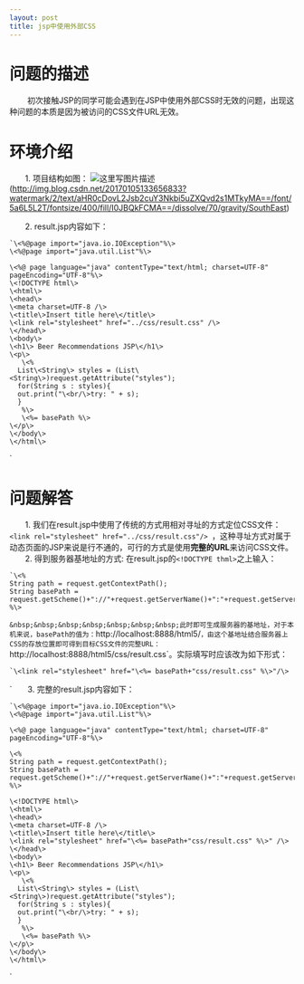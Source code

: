 ```yaml
---
layout: post
title: jsp中使用外部CSS
---
```

# 问题的描述

&nbsp;&nbsp;&nbsp;&nbsp;&nbsp;&nbsp;&nbsp; 初次接触JSP的同学可能会遇到在JSP中使用外部CSS时无效的问题，出现这种问题的本质是因为被访问的CSS文件URL无效。

# 环境介绍

&nbsp;&nbsp;&nbsp;&nbsp;&nbsp;&nbsp;&nbsp;1. 项目结构如图：
![这里写图片描述]()(http://img.blog.csdn.net/20170105133656833?watermark/2/text/aHR0cDovL2Jsb2cuY3Nkbi5uZXQvd2s1MTkyMA==/font/5a6L5L2T/fontsize/400/fill/I0JBQkFCMA==/dissolve/70/gravity/SouthEast)

&nbsp;&nbsp;&nbsp;&nbsp;&nbsp;&nbsp;&nbsp;2. result.jsp内容如下：

```
`\<%@page import="java.io.IOException"%\>
\<%@page import="java.util.List"%\>

\<%@ page language="java" contentType="text/html; charset=UTF-8"
pageEncoding="UTF-8"%\>
\<!DOCTYPE html\>
\<html\>
\<head\>
\<meta charset=UTF-8 /\>
\<title\>Insert title here\</title\>
\<link rel="stylesheet" href="../css/result.css" /\>
\</head\>
\<body\>
\<h1\> Beer Recommendations JSP\</h1\>
\<p\>
   \<% 
  List\<String\> styles = (List\<String\>)request.getAttribute("styles");
  for(String s : styles){
  out.print("\<br/\>try: " + s);
  }
   %\>
   \<%= basePath %\>
\</p\>
\</body\>
\</html\>
```
`
# 问题解答

&nbsp;&nbsp;&nbsp;&nbsp;&nbsp;&nbsp;&nbsp;1. 我们在result.jsp中使用了传统的方式用相对寻址的方式定位CSS文件：`<link rel="stylesheet" href="../css/result.css"/> `，这种寻址方式对属于动态页面的JSP来说是行不通的，可行的方式是使用**完整的URL**来访问CSS文件。
&nbsp;&nbsp;&nbsp;&nbsp;&nbsp;&nbsp;&nbsp;2. 得到服务器基地址的方式:  在result.jsp的`<!DOCTYPE thml>`之上输入：

```
`\<%
String path = request.getContextPath();
String basePath = request.getScheme()+"://"+request.getServerName()+":"+request.getServerPort()+path+"/";
%\>
```
`&nbsp;&nbsp;&nbsp;&nbsp;&nbsp;&nbsp;&nbsp;此时即可生成服务器的基地址，对于本机来说，basePath的值为：`http://localhost:8888/html5/`，由这个基地址结合服务器上CSS的存放位置即可得到目标CSS文件的完整URL：`http://localhost:8888/html5/css/result.css`。实际填写时应该改为如下形式：

```
`\<link rel="stylesheet" href="\<%= basePath+"css/result.css" %\>"/\>
```
`&nbsp;&nbsp;&nbsp;&nbsp;&nbsp;&nbsp;&nbsp;3. 完整的result.jsp内容如下：

```
`\<%@page import="java.io.IOException"%\>
\<%@page import="java.util.List"%\>

\<%@ page language="java" contentType="text/html; charset=UTF-8"
pageEncoding="UTF-8"%\>

\<%
String path = request.getContextPath();
String basePath = request.getScheme()+"://"+request.getServerName()+":"+request.getServerPort()+path+"/";
%\>

\<!DOCTYPE html\>
\<html\>
\<head\>
\<meta charset=UTF-8 /\>
\<title\>Insert title here\</title\>
\<link rel="stylesheet" href="\<%= basePath+"css/result.css" %\>" /\>
\</head\>
\<body\>
\<h1\> Beer Recommendations JSP\</h1\>
\<p\>
   \<% 
  List\<String\> styles = (List\<String\>)request.getAttribute("styles");
  for(String s : styles){
  out.print("\<br/\>try: " + s);
  }
   %\>
   \<%= basePath %\>
\</p\>
\</body\>
\</html\>
```
`

